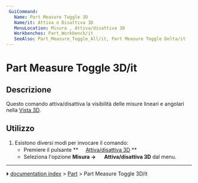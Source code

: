 ```yaml
---
 GuiCommand:
   Name: Part Measure Toggle 3D
   Name/it: Attiva o Disattiva 3D
   MenuLocation: Misura , Attiva/disattiva 3D
   Workbenches: Part_Workbench/it
   SeeAlso: Part_Measure_Toggle_All/it, Part Measure Toggle Delta/it
---
```


# Part Measure Toggle 3D/it



## Descrizione

Questo comando attiva/disattiva la visibilità delle misure lineari e angolari nella [Vista 3D](3D_view/it.md).



## Utilizzo

1.  Esistono diversi modi per invocare il comando:
    -   Premiere il pulsante **<img src="images/Part_Measure_Toggle_3D.svg" width=16px> [Attiva/disattiva 3D](Part_Measure_Toggle_3D/it.md)
**
    -   Seleziona l\'opzione **Misura → <img src="images/Part_Measure_Toggle_3D.svg" width=16px> Attiva/disattiva 3D** dal menu.



---
⏵ [documentation index](../README.md) > [Part](Part_Workbench.md) > Part Measure Toggle 3D/it
